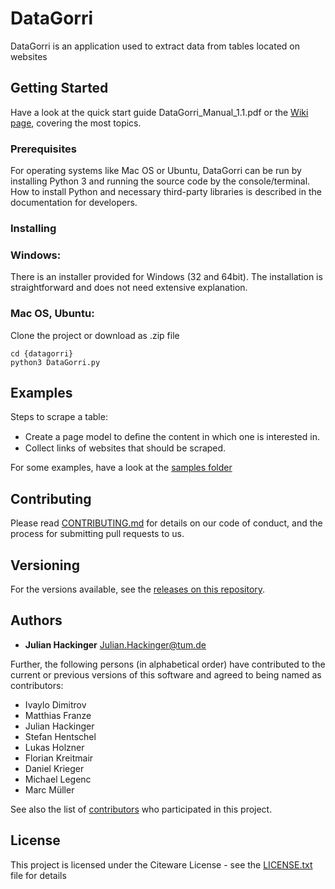 # DataGorri

DataGorri is an application used to extract data from tables located on websites

## Getting Started

Have a look at the quick start guide DataGorri_Manual_1.1.pdf or the [Wiki page](https://github.com/julhac/datagorri/wiki), covering the most topics.

### Prerequisites

For operating systems like Mac OS or Ubuntu, DataGorri can be run by installing Python 3 and running the source code by the console/terminal. How to install Python and necessary third-party libraries is described in the documentation for developers.

### Installing

### Windows:

There is an installer provided for Windows (32 and 64bit). The installation is straightforward and does not need extensive explanation.

### Mac OS, Ubuntu:

Clone the project or download as .zip file

```
cd {datagorri}
python3 DataGorri.py
```
## Examples

Steps to scrape a table:

* Create a page model to deﬁne the content in which one is interested in.
* Collect links of websites that should be scraped.

For some examples, have a look at the [samples folder](https://github.com/julhac/datagorri/tree/master/samples)

## Contributing

Please read [CONTRIBUTING.md]() for details on our code of conduct, and the process for submitting pull requests to us.

## Versioning

For the versions available, see the [releases on this repository](https://github.com/julhac/datagorri/releases).

## Authors

* **Julian Hackinger** Julian.Hackinger@tum.de

Further, the following persons (in alphabetical order) have contributed to the current or previous versions of this software and agreed to being named as contributors:

* Ivaylo Dimitrov
* Matthias Franze
* Julian Hackinger
* Stefan Hentschel
* Lukas Holzner
* Florian Kreitmair
* Daniel Krieger
* Michael Legenc
* Marc Müller

See also the list of [contributors](https://github.com/julhac/datagorri/graphs/contributors) who participated in this project.

## License

This project is licensed under the Citeware License - see the [LICENSE.txt](https://github.com/julhac/datagorri/blob/master/License.txt) file for details

